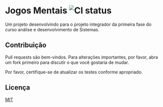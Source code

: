 # Jogos Mentais ![CI status](https://img.shields.io/badge/build-passing-brightgreen.svg)

Um projeto desenvolvindo para o projeto integrador da primeira fase do curso análise e desenvolvimento de Sistemas.


## Contribuição
Pull requests são bem-vindos. Para alterações importantes, por favor, abra um fork primeiro para discutir o que você gostaria de mudar.

Por favor, certifique-se de atualizar os testes conforme apropriado.

## Licença
[MIT](https://choosealicense.com/licenses/mit/)
